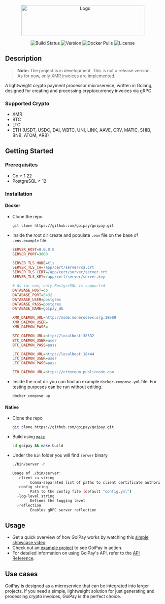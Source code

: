 <div align="center">
  <img src="https://raw.githubusercontent.com/goipay/goipay.github.io/refs/heads/master/static/img/goipay-logo-with-name.svg" alt="Logo" width="400" height="100">

  ![Build Status](https://img.shields.io/github/actions/workflow/status/goipay/goipay/cd.yml)
  ![Version](https://img.shields.io/github/v/release/goipay/goipay)
  ![Docker Pulls](https://img.shields.io/docker/pulls/chekist32/goipay)
  ![License](https://img.shields.io/github/license/goipay/goipay)
</div>

## Description
> **Note:**
> The project is in development. This is not a release version.  
> As for now, only XMR invoices are implemented.

A lightweight crypto payment processor microservice, written in Golang, designed for creating and processing cryptocurrency invoices via gRPC.
### Supported Crypto
- XMR
- BTC
- LTC
- ETH (USDT, USDC, DAI, WBTC, UNI, LINK, AAVE, CRV, MATIC, SHIB, BNB, ATOM, ARB)

## Getting Started
### Prerequisites
- Go ≥ 1.22
- PostgreSQL ≥ 12

### Installation
#### Docker
- Clone the repo
  ```sh
  git clone https://github.com/goipay/goipay.git
  ```
- Inside the root dir create and populate ```.env``` file on the base of ```.env.example``` file
  ```ini
  SERVER_HOST=0.0.0.0
  SERVER_PORT=3000
  
  SERVER_TLS_MODE=tls
  SERVER_TLS_CA=/app/cert/server/ca.crt
  SERVER_TLS_CERT=/app/cert/server/server.crt
  SERVER_TLS_KEY=/app/cert/server/server.key
  
  # As for now, only PostgreSQL is supported
  DATABASE_HOST=db
  DATABASE_PORT=5432
  DATABASE_USER=postgres
  DATABASE_PASS=postgres
  DATABASE_NAME=goipay_db
  
  XMR_DAEMON_URL=http://node.monerodevs.org:38089
  XMR_DAEMON_USER=
  XMR_DAEMON_PASS=
  
  BTC_DAEMON_URL=http://localhost:38332
  BTC_DAEMON_USER=user
  BTC_DAEMON_PASS=pass
  
  LTC_DAEMON_URL=http://localhost:18444
  LTC_DAEMON_USER=user
  LTC_DAEMON_PASS=pass

  ETH_DAEMON_URL=https://ethereum.publicnode.com
  ```
- Inside the root dir you can find an example ```docker-compose.yml``` file. For testing purposes can be run without editing.
  ```sh
  docker compose up
  ```
#### Native
- Clone the repo
  ```sh
  git clone https://github.com/goipay/goipay.git
  ```
- Build using [`make`](https://man7.org/linux/man-pages/man1/make.1.html)
  ```sh
  cd goipay && make build
  ```
- Under the `bin` folder you will find `server` binary
  ```sh
  ./bin/server -h
  
  Usage of ./bin/server:
    -client-ca string
          Comma-separated list of paths to client certificate authority files (for mTLS)
    -config string
          Path to the config file (default "config.yml")
    -log-level string
          Defines the logging level
    -reflection
          Enables gRPC server reflection
  ```
  
## Usage

- Get a quick overview of how GoiPay works by watching this [simple showcase video](https://youtu.be/b6TJBiHKJXE?feature=shared).
- Check out an [example project](https://github.com/goipay/example) to see GoiPay in action.
- For detailed information on using GoiPay's API, refer to the [API Reference](https://goipay.github.io/docs/api/grpc).

## Use cases

GoiPay is designed as a microservice that can be integrated into larger projects. If you need a simple, lightweight solution for just generating and processing crypto invoices, GoiPay is the perfect choice.

